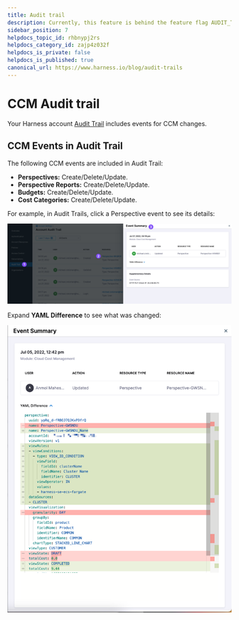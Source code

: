 ```yaml
---
title: Audit trail
description: Currently, this feature is behind the feature flag AUDIT_TRAIL_WEB_INTERFACE. Contact Harness Support to enable the feature. Your Harness account Audit Trail includes events for CCM changes. CCM Even…
sidebar_position: 7
helpdocs_topic_id: rhbnypj2rs
helpdocs_category_id: zajp4z032f
helpdocs_is_private: false
helpdocs_is_published: true
canonical_url: https://www.harness.io/blog/audit-trails
---
```


# CCM Audit trail
Your Harness account [Audit Trail](/docs/platform/governance/audit-trail/audit-trail.md) includes events for CCM changes.

## CCM Events in Audit Trail

The following CCM events are included in Audit Trail:

* **Perspectives:** Create/Delete/Update.
* **Perspective Reports:** Create/Delete/Update.
* **Budgets:** Create/Delete/Update.
* **Cost Categories:** Create/Delete/Update.

For example, in Audit Trails, click a Perspective event to see its details:

![](./static/ccm-auditing-00.png)

Expand **YAML Difference** to see what was changed: 

![](./static/ccm-auditing-01.png)
